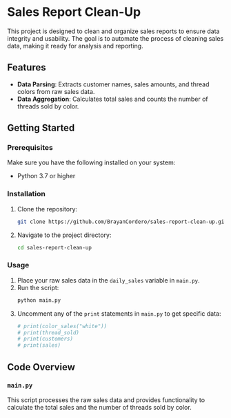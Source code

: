 # Sales Report Clean-Up

This project is designed to clean and organize sales reports to ensure data integrity and usability. The goal is to automate the process of cleaning sales data, making it ready for analysis and reporting.

## Features

- **Data Parsing**: Extracts customer names, sales amounts, and thread colors from raw sales data.
- **Data Aggregation**: Calculates total sales and counts the number of threads sold by color.

## Getting Started

### Prerequisites

Make sure you have the following installed on your system:

- Python 3.7 or higher

### Installation

1. Clone the repository:
    ```bash
    git clone https://github.com/BrayanCordero/sales-report-clean-up.git
    ```
2. Navigate to the project directory:
    ```bash
    cd sales-report-clean-up
    ```

### Usage

1. Place your raw sales data in the `daily_sales` variable in `main.py`.
2. Run the script:
    ```bash
    python main.py
    ```
3. Uncomment any of the `print` statements in `main.py` to get specific data:
    ```python
    # print(color_sales("white"))     
    # print(thread_sold)
    # print(customers)
    # print(sales)
    ```

## Code Overview

### `main.py`

This script processes the raw sales data and provides functionality to calculate the total sales and the number of threads sold by color.

